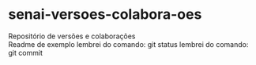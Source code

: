 # senai-versoes-colabora-oes
Repositório de versões e colaborações  
Readme de exemplo
lembrei do comando: git status
lembrei do comando: git commit